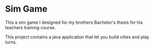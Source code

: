 # Sim Game

This a sim game I designed for my brothers Bachelor's thesis for his teachers training course.

This project contains a java application that let you build cities and play turns.
